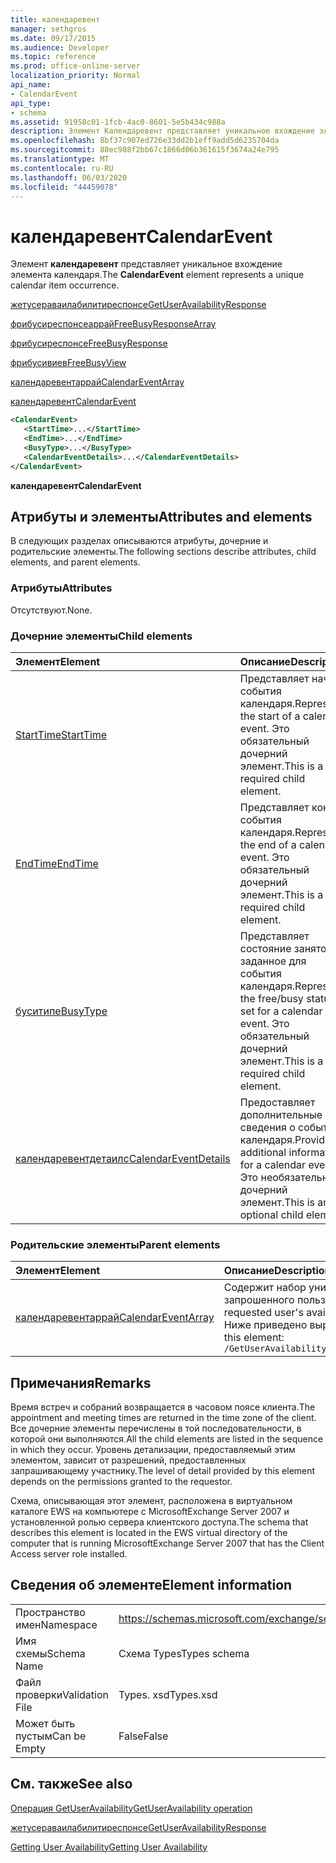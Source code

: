 ```yaml
---
title: календаревент
manager: sethgros
ms.date: 09/17/2015
ms.audience: Developer
ms.topic: reference
ms.prod: office-online-server
localization_priority: Normal
api_name:
- CalendarEvent
api_type:
- schema
ms.assetid: 91958c01-1fcb-4ac0-8601-5e5b434c988a
description: Элемент Календаревент представляет уникальное вхождение элемента календаря.
ms.openlocfilehash: 8bf37c907ed726e33dd2b1eff9add5d6235704da
ms.sourcegitcommit: 88ec988f2bb67c1866d06b361615f3674a24e795
ms.translationtype: MT
ms.contentlocale: ru-RU
ms.lasthandoff: 06/03/2020
ms.locfileid: "44459078"
---
```

# <a name="calendarevent"></a><span data-ttu-id="21181-103">календаревент</span><span class="sxs-lookup"><span data-stu-id="21181-103">CalendarEvent</span></span>

<span data-ttu-id="21181-104">Элемент **календаревент** представляет уникальное вхождение элемента календаря.</span><span class="sxs-lookup"><span data-stu-id="21181-104">The **CalendarEvent** element represents a unique calendar item occurrence.</span></span> 
  
[<span data-ttu-id="21181-105">жетусераваилабилитиреспонсе</span><span class="sxs-lookup"><span data-stu-id="21181-105">GetUserAvailabilityResponse</span></span>](getuseravailabilityresponse.md)
  
[<span data-ttu-id="21181-106">фрибусиреспонсеаррай</span><span class="sxs-lookup"><span data-stu-id="21181-106">FreeBusyResponseArray</span></span>](freebusyresponsearray.md)
  
[<span data-ttu-id="21181-107">фрибусиреспонсе</span><span class="sxs-lookup"><span data-stu-id="21181-107">FreeBusyResponse</span></span>](freebusyresponse.md)
  
[<span data-ttu-id="21181-108">фрибусивиев</span><span class="sxs-lookup"><span data-stu-id="21181-108">FreeBusyView</span></span>](freebusyview.md)
  
[<span data-ttu-id="21181-109">календаревентаррай</span><span class="sxs-lookup"><span data-stu-id="21181-109">CalendarEventArray</span></span>](calendareventarray.md)
  
[<span data-ttu-id="21181-110">календаревент</span><span class="sxs-lookup"><span data-stu-id="21181-110">CalendarEvent</span></span>](calendarevent.md)
  
```xml
<CalendarEvent>
   <StartTime>...</StartTime>
   <EndTime>...</EndTime>
   <BusyType>...</BusyType>
   <CalendarEventDetails>...</CalendarEventDetails>
</CalendarEvent>
```

 <span data-ttu-id="21181-111">**календаревент**</span><span class="sxs-lookup"><span data-stu-id="21181-111">**CalendarEvent**</span></span>
## <a name="attributes-and-elements"></a><span data-ttu-id="21181-112">Атрибуты и элементы</span><span class="sxs-lookup"><span data-stu-id="21181-112">Attributes and elements</span></span>

<span data-ttu-id="21181-113">В следующих разделах описываются атрибуты, дочерние и родительские элементы.</span><span class="sxs-lookup"><span data-stu-id="21181-113">The following sections describe attributes, child elements, and parent elements.</span></span>
  
### <a name="attributes"></a><span data-ttu-id="21181-114">Атрибуты</span><span class="sxs-lookup"><span data-stu-id="21181-114">Attributes</span></span>

<span data-ttu-id="21181-115">Отсутствуют.</span><span class="sxs-lookup"><span data-stu-id="21181-115">None.</span></span>
  
### <a name="child-elements"></a><span data-ttu-id="21181-116">Дочерние элементы</span><span class="sxs-lookup"><span data-stu-id="21181-116">Child elements</span></span>

|<span data-ttu-id="21181-117">**Элемент**</span><span class="sxs-lookup"><span data-stu-id="21181-117">**Element**</span></span>|<span data-ttu-id="21181-118">**Описание**</span><span class="sxs-lookup"><span data-stu-id="21181-118">**Description**</span></span>|
|:-----|:-----|
|[<span data-ttu-id="21181-119">StartTime</span><span class="sxs-lookup"><span data-stu-id="21181-119">StartTime</span></span>](starttime.md) <br/> |<span data-ttu-id="21181-120">Представляет начало события календаря.</span><span class="sxs-lookup"><span data-stu-id="21181-120">Represents the start of a calendar event.</span></span> <span data-ttu-id="21181-121">Это обязательный дочерний элемент.</span><span class="sxs-lookup"><span data-stu-id="21181-121">This is a required child element.</span></span>  <br/> |
|[<span data-ttu-id="21181-122">EndTime</span><span class="sxs-lookup"><span data-stu-id="21181-122">EndTime</span></span>](endtime.md) <br/> |<span data-ttu-id="21181-123">Представляет конец события календаря.</span><span class="sxs-lookup"><span data-stu-id="21181-123">Represents the end of a calendar event.</span></span> <span data-ttu-id="21181-124">Это обязательный дочерний элемент.</span><span class="sxs-lookup"><span data-stu-id="21181-124">This is a required child element.</span></span>  <br/> |
|[<span data-ttu-id="21181-125">буситипе</span><span class="sxs-lookup"><span data-stu-id="21181-125">BusyType</span></span>](busytype.md) <br/> |<span data-ttu-id="21181-126">Представляет состояние занятости, заданное для события календаря.</span><span class="sxs-lookup"><span data-stu-id="21181-126">Represents the free/busy status set for a calendar event.</span></span> <span data-ttu-id="21181-127">Это обязательный дочерний элемент.</span><span class="sxs-lookup"><span data-stu-id="21181-127">This is a required child element.</span></span>  <br/> |
|[<span data-ttu-id="21181-128">календаревентдетаилс</span><span class="sxs-lookup"><span data-stu-id="21181-128">CalendarEventDetails</span></span>](calendareventdetails.md) <br/> |<span data-ttu-id="21181-129">Предоставляет дополнительные сведения о событии календаря.</span><span class="sxs-lookup"><span data-stu-id="21181-129">Provides additional information for a calendar event.</span></span> <span data-ttu-id="21181-130">Это необязательный дочерний элемент.</span><span class="sxs-lookup"><span data-stu-id="21181-130">This is an optional child element.</span></span>  <br/> |
   
### <a name="parent-elements"></a><span data-ttu-id="21181-131">Родительские элементы</span><span class="sxs-lookup"><span data-stu-id="21181-131">Parent elements</span></span>

|<span data-ttu-id="21181-132">**Элемент**</span><span class="sxs-lookup"><span data-stu-id="21181-132">**Element**</span></span>|<span data-ttu-id="21181-133">**Описание**</span><span class="sxs-lookup"><span data-stu-id="21181-133">**Description**</span></span>|
|:-----|:-----|
|[<span data-ttu-id="21181-134">календаревентаррай</span><span class="sxs-lookup"><span data-stu-id="21181-134">CalendarEventArray</span></span>](calendareventarray.md) <br/> |<span data-ttu-id="21181-135">Содержит набор уникальных экземпляров элемента календаря, представляющих доступность запрошенного пользователя.</span><span class="sxs-lookup"><span data-stu-id="21181-135">Contains a set of unique calendar item occurrences that represent the requested user's availability.</span></span>  <br/> <span data-ttu-id="21181-136">Ниже приведено выражение XPath 2,0 для этого элемента:</span><span class="sxs-lookup"><span data-stu-id="21181-136">The following is the XPath 2.0 expression to this element:</span></span>  <br/>  `/GetUserAvailabilityResponse/FreeBusyResponseArray/FreeBusyResponse/FreeBusyView/CalendarEventArray` <br/> |
   
## <a name="remarks"></a><span data-ttu-id="21181-137">Примечания</span><span class="sxs-lookup"><span data-stu-id="21181-137">Remarks</span></span>

<span data-ttu-id="21181-138">Время встреч и собраний возвращается в часовом поясе клиента.</span><span class="sxs-lookup"><span data-stu-id="21181-138">The appointment and meeting times are returned in the time zone of the client.</span></span> <span data-ttu-id="21181-139">Все дочерние элементы перечислены в той последовательности, в которой они выполняются.</span><span class="sxs-lookup"><span data-stu-id="21181-139">All the child elements are listed in the sequence in which they occur.</span></span> <span data-ttu-id="21181-140">Уровень детализации, предоставляемый этим элементом, зависит от разрешений, предоставленных запрашивающему участнику.</span><span class="sxs-lookup"><span data-stu-id="21181-140">The level of detail provided by this element depends on the permissions granted to the requestor.</span></span>
  
<span data-ttu-id="21181-141">Схема, описывающая этот элемент, расположена в виртуальном каталоге EWS на компьютере с MicrosoftExchange Server 2007 и установленной ролью сервера клиентского доступа.</span><span class="sxs-lookup"><span data-stu-id="21181-141">The schema that describes this element is located in the EWS virtual directory of the computer that is running MicrosoftExchange Server 2007 that has the Client Access server role installed.</span></span>
  
## <a name="element-information"></a><span data-ttu-id="21181-142">Сведения об элементе</span><span class="sxs-lookup"><span data-stu-id="21181-142">Element information</span></span>

|||
|:-----|:-----|
|<span data-ttu-id="21181-143">Пространство имен</span><span class="sxs-lookup"><span data-stu-id="21181-143">Namespace</span></span>  <br/> |https://schemas.microsoft.com/exchange/services/2006/types  <br/> |
|<span data-ttu-id="21181-144">Имя схемы</span><span class="sxs-lookup"><span data-stu-id="21181-144">Schema Name</span></span>  <br/> |<span data-ttu-id="21181-145">Схема Types</span><span class="sxs-lookup"><span data-stu-id="21181-145">Types schema</span></span>  <br/> |
|<span data-ttu-id="21181-146">Файл проверки</span><span class="sxs-lookup"><span data-stu-id="21181-146">Validation File</span></span>  <br/> |<span data-ttu-id="21181-147">Types. xsd</span><span class="sxs-lookup"><span data-stu-id="21181-147">Types.xsd</span></span>  <br/> |
|<span data-ttu-id="21181-148">Может быть пустым</span><span class="sxs-lookup"><span data-stu-id="21181-148">Can be Empty</span></span>  <br/> |<span data-ttu-id="21181-149">False</span><span class="sxs-lookup"><span data-stu-id="21181-149">False</span></span>  <br/> |
   
## <a name="see-also"></a><span data-ttu-id="21181-150">См. также</span><span class="sxs-lookup"><span data-stu-id="21181-150">See also</span></span>



[<span data-ttu-id="21181-151">Операция GetUserAvailability</span><span class="sxs-lookup"><span data-stu-id="21181-151">GetUserAvailability operation</span></span>](getuseravailability-operation.md)
  
[<span data-ttu-id="21181-152">жетусераваилабилитиреспонсе</span><span class="sxs-lookup"><span data-stu-id="21181-152">GetUserAvailabilityResponse</span></span>](getuseravailabilityresponse.md)


[<span data-ttu-id="21181-153">Getting User Availability</span><span class="sxs-lookup"><span data-stu-id="21181-153">Getting User Availability</span></span>](https://msdn.microsoft.com/library/d4133fcb-9b0f-4e6b-aadf-a389da83516a%28Office.15%29.aspx)

